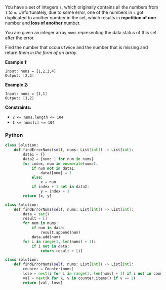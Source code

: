 You have a set of integers  `s`, which originally contains all the numbers from  `1`  to  `n`. Unfortunately, due to some error, one of the numbers in  `s`  got duplicated to another number in the set, which results in  **repetition of one**  number and  **loss of another**  number.

You are given an integer array  `nums`  representing the data status of this set after the error.

Find the number that occurs twice and the number that is missing and return  _them in the form of an array_.

**Example 1:**
```
Input: nums = [1,2,2,4]
Output: [2,3]
```

**Example 2:**
```
Input: nums = [1,1]
Output: [1,2]
```

**Constraints:**

-   `2 <= nums.length <= 104`
-   `1 <= nums[i] <= 104`


### Python
```python
class Solution:
    def findErrorNums(self, nums: List[int]) -> List[int]:
        data1 = {}
        data2 = {num: 1 for num in nums}
        for index, num in enumerate(nums):
            if num not in data1:
                data1[num] = 1
            else:
                x = num
            if index + 1 not in data2:
                y = index + 1
        return [x, y]
```

```python
class Solution:
    def findErrorNums(self, nums: List[int]) -> List[int]:
        data = set()
        result = []
        for num in nums:
            if num in data:
                result.append(num)
            data.add(num)
        for i in range(1, len(nums) + 1):
            if i not in data:
                return result + [i]
```

```python
class Solution:
    def findErrorNums(self, nums: List[int]) -> List[int]:
        counter = Counter(nums)
        lose = next(i for i in range(1, len(nums) + 1) if i not in counter)
        val = next(k for k, v in counter.items() if v == 2)
        return [val, lose]
```